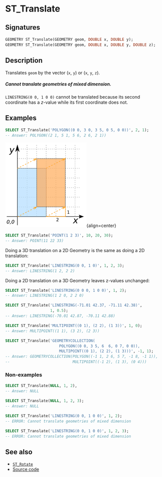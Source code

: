 # ST_Translate

## Signatures

```sql
GEOMETRY ST_Translate(GEOMETRY geom, DOUBLE x, DOUBLE y);
GEOMETRY ST_Translate(GEOMETRY geom, DOUBLE x, DOUBLE y, DOUBLE z);
```

## Description

Translates `geom` by the vector (`x`, `y`) or (`x`, `y`, `z`).

<div class="note warning">
  <h5>Cannot translate geometries of mixed dimension.</h5>
  <p><code>LINESTRING(0 0, 1 0 0)</code> cannot be translated
  because its second coordinate has a <i>z</i>-value while its first
  coordinate does not.</p>
</div>

## Examples

```sql
SELECT ST_Translate('POLYGON((0 0, 3 0, 3 5, 0 5, 0 0))', 2, 1);
-- Answer: POLYGON((2 1, 5 1, 5 6, 2 6, 2 1))
```

![](./ST_Translate.png){align=center}

```sql
SELECT ST_Translate('POINT(1 2 3)', 10, 20, 30);
-- Answer: POINT(11 22 33)
```

Doing a 3D translation on a 2D Geometry is the same as doing a 2D translation:
```sql
SELECT ST_Translate('LINESTRING(0 0, 1 0)', 1, 2, 3);
-- Answer: LINESTRING(1 2, 2 2)
```
Doing a 2D translation on a 3D Geometry leaves z-values unchanged:
```sql
SELECT ST_Translate('LINESTRING(0 0 0, 1 0 0)', 1, 2);
-- Answer: LINESTRING(1 2 0, 2 2 0)
```
```sql
SELECT ST_Translate('LINESTRING(-71.01 42.37, -71.11 42.38)',
                    1, 0.5);
-- Answer: LINESTRING(-70.01 42.87, -70.11 42.88)
```
```sql
SELECT ST_Translate('MULTIPOINT((0 1), (2 2), (1 3))', 1, 0);
-- Answer: MULTIPOINT((1 1), (3 2), (2 3))
```
```sql
SELECT ST_Translate('GEOMETRYCOLLECTION(
                        POLYGON((0 0, 3 5, 6  6, 0 7, 0 0)),
                        MULTIPOINT((0 1), (2 2), (1 3)))', -1, 1);
-- Answer: GEOMETRYCOLLECTION(POLYGON((-1 1, 2 6, 5 7, -1 8, -1 1)),
--                            MULTIPOINT((-1 2), (1 3), (0 4)))
```

### Non-examples

```sql
SELECT ST_Translate(NULL, 1, 2),
-- Answer: NULL
```
```sql
SELECT ST_Translate(NULL, 1, 2, 3);
-- Answer: NULL
```
```sql
SELECT ST_Translate('LINESTRING(0 0, 1 0 0)', 1, 2);
-- ERROR: Cannot translate geometries of mixed dimension
```
```sql
SELECT ST_Translate('LINESTRING(0 0, 1 0 0)', 1, 2, 3);
-- ERROR: Cannot translate geometries of mixed dimension
```

## See also

* [`ST_Rotate`](../ST_Rotate)
* <a href="https://github.com/orbisgis/h2gis/blob/master/h2gis-functions/src/main/java/org/h2gis/functions/spatial/affine_transformations/ST_Translate.java" target="_blank">Source code</a>

